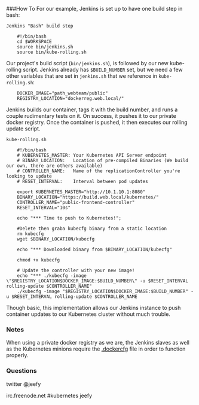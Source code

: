 ###How To
For our example, Jenkins is set up to have one build step in bash:

`Jenkins "Bash" build step`
```
    #!/bin/bash
    cd $WORKSPACE
    source bin/jenkins.sh
    source bin/kube-rolling.sh
```

Our project's build script (`bin/jenkins.sh`), is followed by our new kube-rolling script. Jenkins already has `$BUILD_NUMBER` set, but we need a few other variables that are set in `jenkins.sh` that we reference in `kube-rolling.sh`:

```
    DOCKER_IMAGE="path_webteam/public"
	REGISTRY_LOCATION="dockerreg.web.local/"
```

Jenkins builds our container, tags it with the build number, and runs a couple rudimentary tests on it. On success, it pushes it to our private docker registry. Once the container is pushed, it then executes our rolling update script.

`kube-rolling.sh`
```
    #!/bin/bash
    # KUBERNETES_MASTER: Your Kubernetes API Server endpoint
    # BINARY_LOCATION:   Location of pre-compiled Binaries (We build our own, there are others available)
    # CONTROLLER_NAME:   Name of the replicationController you're looking to update
    # RESET_INTERVAL:    Interval between pod updates

    export KUBERNETES_MASTER="http://10.1.10.1:8080"
    BINARY_LOCATION="https://build.web.local/kubernetes/"
    CONTROLLER_NAME="public-frontend-controller"
    RESET_INTERVAL="10s"

    echo "*** Time to push to Kubernetes!";

    #Delete then graba kubecfg binary from a static location
    rm kubecfg
    wget $BINARY_LOCATION/kubecfg

    echo "*** Downloaded binary from $BINARY_LOCATION/kubecfg"

    chmod +x kubecfg

    # Update the controller with your new image!
    echo "*** ./kubecfg -image \"$REGISTRY_LOCATION$DOCKER_IMAGE:$BUILD_NUMBER\" -u $RESET_INTERVAL rolling-update $CONTROLLER_NAME"
    ./kubecfg -image "$REGISTRY_LOCATION$DOCKER_IMAGE:$BUILD_NUMBER" -u $RESET_INTERVAL rolling-update $CONTROLLER_NAME
```

Though basic, this implementation allows our Jenkins instance to push container updates to our Kubernetes cluster without much trouble.

### Notes
When using a private docker registry as we are, the Jenkins slaves as well as the Kubernetes minions require the [.dockercfg](https://coreos.com/docs/launching-containers/building/customizing-docker/#using-a-dockercfg-file-for-authentication) file in order to function properly.

### Questions
twitter @jeefy

irc.freenode.net #kubernetes jeefy
